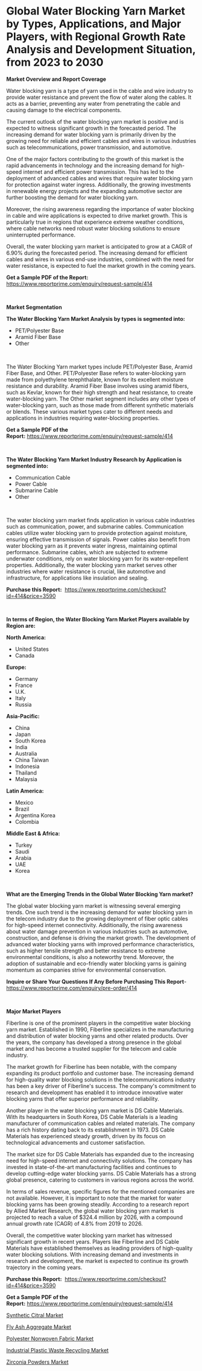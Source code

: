 <p><h1>Global Water Blocking Yarn Market by Types, Applications, and Major Players, with Regional Growth Rate Analysis and Development Situation, from 2023 to 2030</h1></p><p><strong>Market Overview and Report Coverage</strong></p>
<p><p>Water blocking yarn is a type of yarn used in the cable and wire industry to provide water resistance and prevent the flow of water along the cables. It acts as a barrier, preventing any water from penetrating the cable and causing damage to the electrical components.</p><p>The current outlook of the water blocking yarn market is positive and is expected to witness significant growth in the forecasted period. The increasing demand for water blocking yarn is primarily driven by the growing need for reliable and efficient cables and wires in various industries such as telecommunications, power transmission, and automotive.</p><p>One of the major factors contributing to the growth of this market is the rapid advancements in technology and the increasing demand for high-speed internet and efficient power transmission. This has led to the deployment of advanced cables and wires that require water blocking yarn for protection against water ingress. Additionally, the growing investments in renewable energy projects and the expanding automotive sector are further boosting the demand for water blocking yarn.</p><p>Moreover, the rising awareness regarding the importance of water blocking in cable and wire applications is expected to drive market growth. This is particularly true in regions that experience extreme weather conditions, where cable networks need robust water blocking solutions to ensure uninterrupted performance.</p><p>Overall, the water blocking yarn market is anticipated to grow at a CAGR of 6.90% during the forecasted period. The increasing demand for efficient cables and wires in various end-use industries, combined with the need for water resistance, is expected to fuel the market growth in the coming years.</p></p>
<p><strong>Get a Sample PDF of the Report:</strong> <a href="https://www.reportprime.com/enquiry/request-sample/414">https://www.reportprime.com/enquiry/request-sample/414</a></p>
<p>&nbsp;</p>
<p><strong>Market Segmentation</strong></p>
<p><strong>The Water Blocking Yarn Market Analysis by types is segmented into:</strong></p>
<p><ul><li>PET/Polyester Base</li><li>Aramid Fiber Base</li><li>Other</li></ul></p>
<p>&nbsp;</p>
<p><p>The Water Blocking Yarn market types include PET/Polyester Base, Aramid Fiber Base, and Other. PET/Polyester Base refers to water-blocking yarn made from polyethylene terephthalate, known for its excellent moisture resistance and durability. Aramid Fiber Base involves using aramid fibers, such as Kevlar, known for their high strength and heat resistance, to create water-blocking yarn. The Other market segment includes any other types of water-blocking yarn, such as those made from different synthetic materials or blends. These various market types cater to different needs and applications in industries requiring water-blocking properties.</p></p>
<p><strong>Get a Sample PDF of the Report:</strong>&nbsp;<a href="https://www.reportprime.com/enquiry/request-sample/414">https://www.reportprime.com/enquiry/request-sample/414</a></p>
<p>&nbsp;</p>
<p><strong>The Water Blocking Yarn Market Industry Research by Application is segmented into:</strong></p>
<p><ul><li>Communication Cable</li><li>Power Cable</li><li>Submarine Cable</li><li>Other</li></ul></p>
<p>&nbsp;</p>
<p><p>The water blocking yarn market finds application in various cable industries such as communication, power, and submarine cables. Communication cables utilize water blocking yarn to provide protection against moisture, ensuring effective transmission of signals. Power cables also benefit from water blocking yarn as it prevents water ingress, maintaining optimal performance. Submarine cables, which are subjected to extreme underwater conditions, rely on water blocking yarn for its water-repellent properties. Additionally, the water blocking yarn market serves other industries where water resistance is crucial, like automotive and infrastructure, for applications like insulation and sealing.</p></p>
<p><strong>Purchase this Report:</strong>&nbsp; <a href="https://www.reportprime.com/checkout?id=414&price=3590">https://www.reportprime.com/checkout?id=414&price=3590</a></p>
<p>&nbsp;</p>
<p><strong>In terms of Region, the Water Blocking Yarn Market Players available by Region are:</strong></p>
<p>
    <p> <strong> North America: </strong>
        <ul>
            <li>United States</li>
            <li>Canada</li>
        </ul>
        </p> 
    <p> <strong> Europe: </strong>
        <ul>
            <li>Germany</li>
            <li>France</li>
            <li>U.K.</li>
            <li>Italy</li>
            <li>Russia</li>
        </ul>
        </p> 
    <p> <strong> Asia-Pacific: </strong>
        <ul>
            <li>China</li>
            <li>Japan</li>
            <li>South Korea</li>
            <li>India</li>
            <li>Australia</li>
            <li>China Taiwan</li>
            <li>Indonesia</li>
            <li>Thailand</li>
            <li>Malaysia</li>
        </ul>
        </p> 
    <p> <strong> Latin America: </strong>
        <ul>
            <li>Mexico</li>
            <li>Brazil</li>
            <li>Argentina Korea</li>
            <li>Colombia</li>
        </ul>
        </p> 
    <p> <strong> Middle East & Africa: </strong>
        <ul>
            <li>Turkey</li>
            <li>Saudi</li>
            <li>Arabia</li>
            <li>UAE</li>
            <li>Korea</li>
        </ul>
    </p>
    </p>
<p>&nbsp;</p>
<p><strong>What are the Emerging Trends in the Global Water Blocking Yarn market?</strong></p>
<p><p>The global water blocking yarn market is witnessing several emerging trends. One such trend is the increasing demand for water blocking yarn in the telecom industry due to the growing deployment of fiber optic cables for high-speed internet connectivity. Additionally, the rising awareness about water damage prevention in various industries such as automotive, construction, and defense is driving the market growth. The development of advanced water blocking yarns with improved performance characteristics, such as higher tensile strength and better resistance to extreme environmental conditions, is also a noteworthy trend. Moreover, the adoption of sustainable and eco-friendly water blocking yarns is gaining momentum as companies strive for environmental conservation.</p></p>
<p><strong>Inquire or Share Your Questions If Any Before Purchasing This Report</strong>- <a href="https://www.reportprime.com/enquiry/pre-order/414">https://www.reportprime.com/enquiry/pre-order/414</a></p>
<p>&nbsp;</p>
<p><strong>Major Market Players</strong></p>
<p><p>Fiberline is one of the prominent players in the competitive water blocking yarn market. Established in 1990, Fiberline specializes in the manufacturing and distribution of water blocking yarns and other related products. Over the years, the company has developed a strong presence in the global market and has become a trusted supplier for the telecom and cable industry.</p><p>The market growth for Fiberline has been notable, with the company expanding its product portfolio and customer base. The increasing demand for high-quality water blocking solutions in the telecommunications industry has been a key driver of Fiberline's success. The company's commitment to research and development has enabled it to introduce innovative water blocking yarns that offer superior performance and reliability.</p><p>Another player in the water blocking yarn market is DS Cable Materials. With its headquarters in South Korea, DS Cable Materials is a leading manufacturer of communication cables and related materials. The company has a rich history dating back to its establishment in 1973. DS Cable Materials has experienced steady growth, driven by its focus on technological advancements and customer satisfaction.</p><p>The market size for DS Cable Materials has expanded due to the increasing need for high-speed internet and connectivity solutions. The company has invested in state-of-the-art manufacturing facilities and continues to develop cutting-edge water blocking yarns. DS Cable Materials has a strong global presence, catering to customers in various regions across the world.</p><p>In terms of sales revenue, specific figures for the mentioned companies are not available. However, it is important to note that the market for water blocking yarns has been growing steadily. According to a research report by Allied Market Research, the global water blocking yarn market is projected to reach a value of $324.4 million by 2026, with a compound annual growth rate (CAGR) of 4.8% from 2019 to 2026.</p><p>Overall, the competitive water blocking yarn market has witnessed significant growth in recent years. Players like Fiberline and DS Cable Materials have established themselves as leading providers of high-quality water blocking solutions. With increasing demand and investments in research and development, the market is expected to continue its growth trajectory in the coming years.</p></p>
<p><strong>Purchase this Report:</strong>&nbsp;&nbsp;<a href="https://www.reportprime.com/checkout?id=414&price=3590">https://www.reportprime.com/checkout?id=414&price=3590</a></p>
<p></p>
<p><strong>Get a Sample PDF of the Report:</strong>&nbsp;<a href="https://www.reportprime.com/enquiry/request-sample/414">https://www.reportprime.com/enquiry/request-sample/414</a></p>
<p><p><a href="https://github.com/merzlyukov93/Market-Research-Report-List-1/blob/main/synthetic-citral-market.md">Synthetic Citral Market</a></p><p><a href="https://github.com/Krish2023na/Market-Research-Report-List-1/blob/main/fly-ash-aggregate-market.md">Fly Ash Aggregate Market</a></p><p><a href="https://github.com/sofyaavrova/Market-Research-Report-List-1/blob/main/polyester-nonwoven-fabric-market.md">Polyester Nonwoven Fabric Market</a></p><p><a href="https://github.com/zebdakicsin/Market-Research-Report-List-1/blob/main/industrial-plastic-waste-recycling-market.md">Industrial Plastic Waste Recycling Market</a></p><p><a href="https://github.com/kholmovskayalyudmila/Market-Research-Report-List-1/blob/main/zirconia-powders-market.md">Zirconia Powders Market</a></p></p>